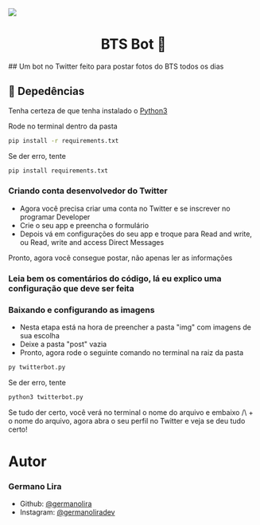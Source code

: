 <img src="https://i.pinimg.com/originals/36/b5/79/36b57942fadf879523a1bc43e635c045.jpg" />

<h1 align="center">BTS Bot 🤖</h1>
## Um bot no Twitter feito para postar fotos do BTS todos os dias

## 🚀 Depedências

Tenha certeza de que tenha instalado o [Python3](https://www.python.org/downloads/)

Rode no terminal dentro da pasta

```sh
pip install -r requirements.txt
```

Se der erro, tente

```sh
pip install requirements.txt
```

### Criando conta desenvolvedor do Twitter
- Agora você precisa criar uma conta no Twitter e se inscrever no programar Developer
- Crie o seu app e preencha o formulário
- Depois vá em configurações do seu app e troque para Read and write, ou Read, write and access Direct Messages

Pronto, agora você consegue postar, não apenas ler as informações

### Leia bem os comentários do código, lá eu explico uma configuração que deve ser feita

### Baixando e configurando as imagens
- Nesta etapa está na hora de preencher a pasta "img" com imagens de sua escolha
- Deixe a pasta "post" vazia
- Pronto, agora rode o seguinte comando no terminal na raiz da pasta

```sh
py twitterbot.py
```

Se der erro, tente

```sh
python3 twitterbot.py
```

Se tudo der certo, você verá no terminal o nome do arquivo e embaixo /\ + o nome do arquivo, agora abra o seu perfil no Twitter e veja se deu tudo certo!

# Autor

### Germano Lira

- Github: [@germanolira](https://www.github.com/germanolira)
- Instagram: [@germanoliradev](https://www.instagram.com/germanoliradev)